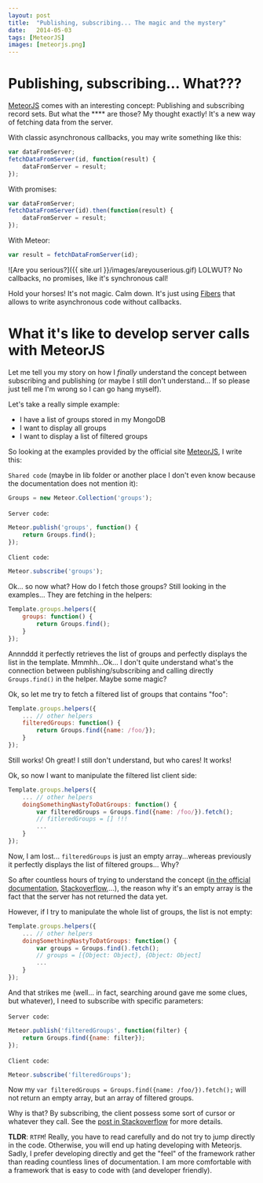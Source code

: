 ```yaml
---
layout: post
title:  "Publishing, subscribing... The magic and the mystery"
date:   2014-05-03
tags: [MeteorJS]
images: [meteorjs.png]
---
```


# Publishing, subscribing... What???

[MeteorJS][meteorjs] comes with an interesting concept: Publishing and subscribing record sets.
But what the **** are those? My thought exactly!
It's a new way of fetching data from the server.

With classic asynchronous callbacks, you may write something like this:

```javascript
var dataFromServer;
fetchDataFromServer(id, function(result) {
    dataFromServer = result;
});
```

With promises:

```javascript
var dataFromServer;
fetchDataFromServer(id).then(function(result) {
    dataFromServer = result;
});
```

With Meteor:

```javascript
var result = fetchDataFromServer(id);
```

![Are you serious?]({{ site.url }}/images/areyouserious.gif) LOLWUT? No callbacks, no promises, like it's synchronous call!

Hold your horses! It's not magic. Calm down. It's just using [Fibers](https://github.com/laverdet/node-fibers) that allows to write
asynchronous code without callbacks.

# What it's like to develop server calls with MeteorJS

Let me tell you my story on how I *finally* understand the concept between subscribing and publishing (or maybe I still don't understand...
If so please just tell me I'm wrong so I can go hang myself).

Let's take a really simple example:

* I have a list of groups stored in my MongoDB
* I want to display all groups
* I want to display a list of filtered groups

So looking at the examples provided by the official site [MeteorJS][meteorjs], I write this:

`Shared code` (maybe in lib folder or another place I don't even know because the documentation does not mention it):

```javascript
Groups = new Meteor.Collection('groups');
```

`Server code`:

```javascript
Meteor.publish('groups', function() {
    return Groups.find();
});
```

`Client code`:

```javascript
Meteor.subscribe('groups');
```

Ok... so now what? How do I fetch those groups? Still looking in the examples... They are fetching in the helpers:

```javascript
Template.groups.helpers({
    groups: function() {
        return Groups.find();
    }
});
```

Annnddd it perfectly retrieves the list of groups and perfectly displays the list in the template.
Mmmhh...Ok... I don't quite understand what's the connection between publishing/subscribing and calling directly `Groups.find()` in the helper.
Maybe some magic?

Ok, so let me try to fetch a filtered list of groups that contains "foo":

```javascript
Template.groups.helpers({
    ... // other helpers
    filteredGroups: function() {
        return Groups.find({name: /foo/});
    }
});
```

Still works! Oh great! I still don't understand, but who cares! It works!

Ok, so now I want to manipulate the filtered list client side:

```javascript
Template.groups.helpers({
    ... // other helpers
    doingSomethingNastyToDatGroups: function() {
        var filteredGroups = Groups.find({name: /foo/}).fetch();
        // fitleredGroups = [] !!!
        ...
    }
});
```

Now, I am lost... `filteredGroups` is just an empty array...whereas previously it perfectly displays the list of filtered groups... Why?

So after countless hours of trying to understand the concept ([in the official documentation](http://docs.meteor.com/#publishandsubscribe),
[Stackoverflow](http://stackoverflow.com/questions/19826804/understanding-meteor-publish-subscribe),...), the reason why it's an empty array
is the fact that the server has not returned the data yet.

However, if I try to manipulate the whole list of groups, the list is not empty:

```javascript
Template.groups.helpers({
    ... // other helpers
    doingSomethingNastyToDatGroups: function() {
        var groups = Groups.find().fetch();
        // groups = [{Object: Object}, {Object: Object]
        ...
    }
});
```

And that strikes me (well... in fact, searching around gave me some clues, but whatever), I need to subscribe with specific parameters:

`Server code`:

```javascript
Meteor.publish('filteredGroups', function(filter) {
    return Groups.find({name: filter});
});
```

`Client code`:

```javascript
Meteor.subscribe('filteredGroups');
```

Now my `var filteredGroups = Groups.find({name: /foo/}).fetch();` will not return an empty array, but an array of filtered groups.

Why is that? By subscribing, the client possess some sort of cursor or whatever they call. See the
[post in Stackoverflow](http://stackoverflow.com/questions/19826804/understanding-meteor-publish-subscribe) for more details.

**TLDR**: `RTFM`! Really, you have to read carefully and do not try to jump directly in the code. Otherwise, you will end up
hating developing with Meteorjs. Sadly, I prefer developing directly and get the "feel" of the framework rather than
reading countless lines of documentation. I am more comfortable with a framework that is easy to code with (and developer friendly).

[meteorjs]: http://www.meteor.com
